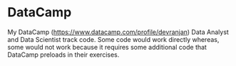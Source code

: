 # DataCamp
My DataCamp (https://www.datacamp.com/profile/devranjan) Data Analyst and Data Scientist track code. Some code would work directly whereas, some would not work because it requires some additional code that DataCamp preloads in their exercises.
